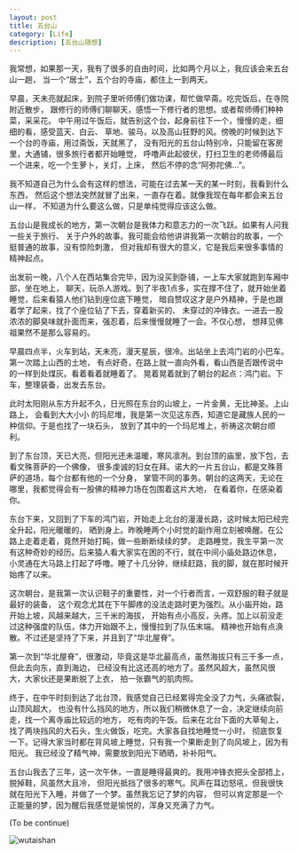 ```yaml
---
layout: post
title: 五台山
category: [Life]
description: [五台山随想]
---
```


我常想，如果那一天，我有了很多的自由时间，比如两个月以上，我应该会来五台山一趟，
当一个“居士”，五个台的寺庙，都住上一到两天。

早晨，天未亮就起床，到院子里听师傅们做功课，帮忙做早斋。吃完饭后，在寺院附近散步，
跟修行的师傅们聊聊天，感悟一下修行者的思想。或者帮师傅们种种菜，采采花。
中午用过午饭后，就告别这个台，起身前往下一个，慢慢的走，细细的看，感受蓝天、白云、
草地、骏马，以及高山狂野的风。傍晚的时候到达下一个台的寺庙，用过斋饭，天就黑了，
没有阳光的五台山特别冷，只能留在客房里，大通铺，很多旅行者都开始睡觉，
呼噜声此起彼伏，打扫卫生的老师傅最后一个进来，吃一个生萝卜，关灯，上床，
然后不停的念“阿弥陀佛...”。

我不知道自己为什么会有这样的想法，可能在过去某一天的某一时刻，我看到什么东西，
然后这个想法突然就冒了出来，一直存在着。就像我现在每年都会来五台山一样，
不知道为什么要这么做，只是单纯觉得应该这么做。

五台山是我成长的地方，第一次朝台是我体力和意志力的一次飞跃。如果有人问我一些关于旅行、
关于户外的故事。我可能会给他讲讲我第一次朝台的故事，一个挺普通的故事，没有惊险刺激，
但对我却有很大的意义，它是我后来很多事情的精神起点。

出发前一晚，八个人在西站集合完毕，因为没买到卧铺，一上车大家就跑到车厢中部，坐在地上，
聊天，玩杀人游戏。到了半夜1点多，实在撑不住了，就开始坐着睡觉，后来看猿人他们钻到座位底下睡觉，
暗自赞叹这才是户外精神，于是也跟着学了起来，找了个座位钻了下去，穿着新买的、
未穿过的冲锋衣。一进去一股浓浓的脚臭味就扑面而来，强忍着，后来慢慢就睡了一会。不仅心想，
想拜见佛祖果然不是那么容易的。

早晨四点半，火车到站，天未亮，漫天星辰，很冷。出站坐上去鸿门岩的小巴车。第一次踏上山西的土地，
有点好奇，在路上就一直向外看，看山西是否跟传说中的一样到处煤灰。看着看着就睡着了。
晃着晃着就到了朝台的起点：鸿门岩。下车，整理装备，出发去东台。

此时太阳刚从东方升起不久，日光照在东台的山坡上，一片金黄，无比神圣。上山路上，
会看到大大小小 的玛尼堆，我是第一次见这东西，知道它是藏族人民的一种信仰。于是也找了一块石头，
放到了其中的一个玛尼堆上，祈祷这次朝台顺利。

到了东台顶，天已大亮，但阳光还未温暖，寒风凛冽。到台顶的庙里，放下包，去看文殊菩萨的一个佛像，
很多虔诚的妇女在拜。诺大的一片五台山，都是文殊菩萨的道场，每个台都有他的一个分身，
掌管不同的事务。朝台的这两天，无论在哪里，我都觉得会有一股佛的精神力场在包围着这片大地，
在看着你，在感染着你。

东台下来，又回到了下车的鸿门岩，开始走上北台的漫漫长路，这时候太阳已经完全升起，阳光暖暖的，
晒到身上。昨晚睡两个小时觉的副作用立刻被唤醒。在公路上走着走着，竟然开始打盹，做一些断断续续的梦。
走路睡觉，我生平第一次有这种奇妙的经历。后来猿人看大家实在困的不行，就在中间小庙处路边休息，
小灵通在大马路上打起了呼噜。睡了十几分钟，继续赶路，我的脚，就在那时候开始疼了以来。

这次朝台，是我第一次认识鞋子的重要性，对一个行者而言，一双舒服的鞋子就是最好的装备，
这个观念尤其在下午脚疼的没法走路时更为强烈。从小庙开始，路开始上坡，风越来越大，三千米的海拔，
开始有点小高反，头疼。加上以前没走过这种强度的队伍，体力开始跟不上，慢慢拉到了队伍末端。
精神也开始有点涣散。不过还是坚持了下来，并且到了“华北屋脊”。

第一次到“华北屋脊”，很激动，毕竟这是华北最高点，虽然海拔只有三千多一点，但此去向东，直到海边，
已经没有比这还高的地方了。虽然风超大，虽然风很大，大家伙还是果断脱了上衣，
拍一张霸气的肌肉照。

终于，在中午时刻到达了北台顶，我感觉自己已经累得完全没了力气，头痛欲裂，山顶风超大，
也没有什么挡风的地方，所以我们稍微休息了一会，决定继续向前走，找一个离寺庙比较远的地方，
吃有肉的午饭。后来在北台下面的大草甸上，找了两块挡风的大石头，生火做饭，吃完。大家各自找地睡觉一小时，
彻底恢复一下。记得大家当时都在背风坡上睡觉，只有我一个果断走到了向风坡上，因为有阳光。
我已经没了精气神，需要放到阳光下晒晒，补补阳气。

五台山我去了三年，这一次午休，一直是睡得最爽的。我用冲锋衣把头全部捂上，脱掉鞋，风虽然大且冷，
但阳光抵挡了很多的寒气。风声在耳边怒吼，但我很快就在阳光下入睡，并做了一个梦。虽然我忘记了梦的内容，
但可以肯定那是一个正能量的梦，因为醒后我感觉是愉悦的，浑身又充满了力气。

(To be continue)

![wutaishan]({{root_url}}/public/img/wutaishan.jpg "wutaishan")

